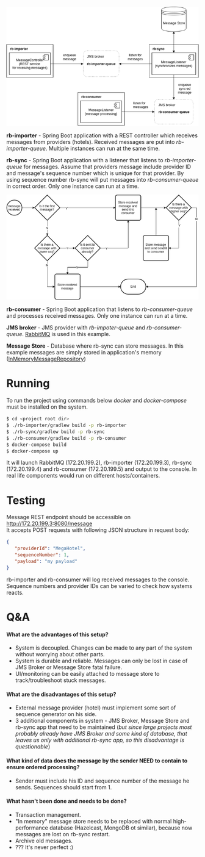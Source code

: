 ![Architecture](https://github.com/kurartur/rb/blob/master/arch.png?raw=true)

**rb-importer** - Spring Boot application with a REST controller which receives messages from providers (hotels). Received messages are put into *rb-importer-queue*. Multiple instances can run at the same time.

**rb-sync** - Spring Boot application with a listener that listens to *rb-importer-queue* for messages. Assume that providers message include provider ID and message's sequence number which is unique for that provider. By using sequence number rb-sync will put messages into *rb-consumer-queue* in correct order. Only one instance can run at a time.

![Flow](https://github.com/kurartur/rb/blob/master/flow.png?raw=true)

**rb-consumer** - Spring Boot application that listens to *rb-consumer-queue* and processes received messages. Only one instance can run at a time.

**JMS broker** - JMS provider with *rb-impoter-queue* and *rb-consumer-queue*. [RabbitMQ](https://www.rabbitmq.com/) is used in this example.

**Message Store** - Database where rb-sync can store messages. In this example messages are simply stored in application's memory ([InMemoryMessageRepository](https://github.com/kurartur/rb/blob/master/rb-sync/src/main/java/com/rb/sync/InMemoryMessageRepository.java))

# Running
To run the project using commands below *docker* and *docker-compose* must be installed on the system.
```sh
$ cd <project root dir>
$ ./rb-importer/gradlew build -p rb-importer
$ ./rb-sync/gradlew build -p rb-sync
$ ./rb-consumer/gradlew build -p rb-consumer
$ docker-compose build
$ docker-compose up
```
It will launch RabbitMQ (172.20.199.2), rb-importer (172.20.199.3), rb-sync (172.20.199.4) and rb-consumer (172.20.199.5) and output to the console.
In real life components would run on different hosts/containers.

# Testing
Message REST endpoint should be accessible on http://172.20.199.3:8080/message  
It accepts POST requests with following JSON structure in request body:
```json
{
   "providerId": "MegaHotel",
   "sequenceNumber": 1,
   "payload": "my payload"
}
```
rb-importer and rb-consumer will log received messages to the console.  
Sequence numbers and provider IDs can be varied to check how systems reacts.

# Q&A
#### What are the advantages of this setup?
- System is decoupled. Changes can be made to any part of the system without worrying about other parts.
- System is durable and reliable. Messages can only be lost in case of JMS Broker or Message Store fatal failure.
- UI/monitoring can be easily attached to message store to track/troubleshoot stuck messages.

#### What are the disadvantages of this setup?
- External message provider (hotel) must implement some sort of sequence generator on his side.
- 3 additional components in system - JMS Broker, Message Store and rb-sync app that need to be maintained (*but since large projects most probably already have JMS Broker and some kind of database, that leaves us only with additional rb-sync app, so this disadvantage is questionable*)

#### What kind of data does the message by the sender NEED to contain to ensure ordered processing?
- Sender must include his ID and sequence number of the message he sends. Sequences should start from 1.

#### What hasn't been done and needs to be done?
- Transaction management.
- "In memory" message store needs to be replaced with normal high-performance database (Hazelcast, MongoDB ot similar), because now messages are lost on rb-sync restart.
- Archive old messages.
- ??? It's never perfect :)

